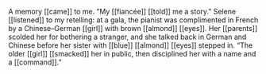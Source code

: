 A memory [[came]] to me. “My [[fiancée]] [[told]] me a story.” Selene [[listened]] to my retelling: at a gala, the pianist was complimented in French by a Chinese–German [[girl]] with brown [[almond]] [[eyes]]. Her [[parents]] scolded her for bothering a stranger, and she talked back in German and Chinese before her sister with [[blue]] [[almond]] [[eyes]] stepped in. “The older [[girl]] [[smacked]] her in public, then disciplined her with a name and a [[command]].”